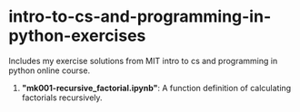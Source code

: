 # intro-to-cs-and-programming-in-python-exercises
Includes my exercise solutions from MIT intro to cs and programming in python online course.
1. **"mk001-recursive_factorial.ipynb"**: A function definition of calculating factorials recursively.
